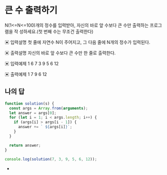 # 큰 수 출력하기

N(1<=N<=100)개의 정수를 입력받아, 자신의 바로 앞 수보다 큰 수만 출력하는 프로그램을 작 성하세요.(첫 번째 수는 무조건 출력한다)

▣ 입력설명
 첫 줄에 자연수 N이 주어지고, 그 다음 줄에 N개의 정수가 입력된다.

▣ 출력설명
 자신의 바로 앞 수보다 큰 수만 한 줄로 출력한다.

▣ 입력예제 1 6
 7 3 9 5 6 12

▣ 출력예제 1 7 9 6 12

## 나의 답

```js
function solution(s) {
  const args = Array.from(arguments);
  let answer = args[0];
  for (let i = 1; i < args.length; i++) {
    if (args[i] > args[i - 1]) {
      answer += ` ${args[i]}`;
    }
  }

  return answer;
}

console.log(solution(7, 3, 9, 5, 6, 12));
```

- 
